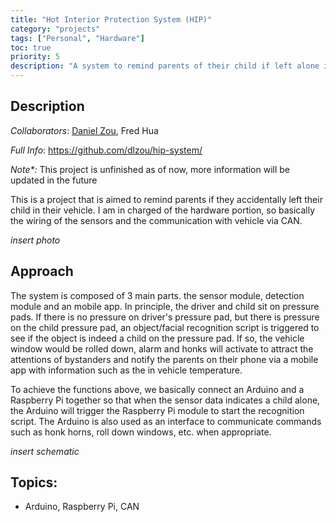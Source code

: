```yaml
---
title: "Hot Interior Protection System (HIP)"
category: "projects"
tags: ["Personal", "Hardware"]
toc: true
priority: 5
description: "A system to remind parents of their child if left alone in car"
---
```


## Description 
_Collaborators_: [Daniel Zou](dlzou.github.io), Fred Hua 

_Full Info_: <https://github.com/dlzou/hip-system/>

_Note*:_ This project is unfinished as of now, more information will be updated in the future

This is a project that is aimed to remind parents if they accidentally left their child in their vehicle. I am in charged of the hardware portion, so basically the wiring of the sensors and the communication with vehicle via CAN.

_insert photo_

## Approach
 The system is composed of 3 main parts. the sensor module, detection module and an mobile app. In principle, the driver and child sit on pressure pads. If there is no pressure on driver's pressure pad, but there is pressure on the child pressure pad, an object/facial recognition script is triggered to see if the object is indeed a child on the pressure pad. If so, the vehicle window would be rolled down, alarm and honks will activate to attract the attentions of bystanders and notify the parents on their phone via a mobile app with information such as the in vehicle temperature. 

 To achieve the functions above, we basically connect an Arduino and a Raspberry Pi together so that when the sensor data indicates a child alone, the Arduino will trigger the Raspberry Pi module to start the recognition script. The Arduino is also used as an interface to communicate commands such as honk horns, roll down windows, etc. when appropriate.

 _insert schematic_

 ## Topics:
- Arduino, Raspberry Pi, CAN 